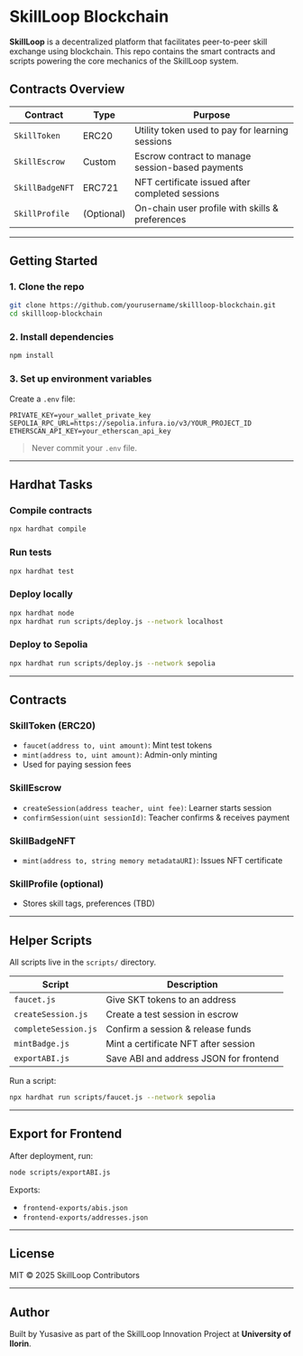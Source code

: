 # SkillLoop Blockchain

**SkillLoop** is a decentralized platform that facilitates peer-to-peer skill exchange using blockchain. This repo contains the smart contracts and scripts powering the core mechanics of the SkillLoop system.

## Contracts Overview

| Contract        | Type     | Purpose                                           |
|-----------------|----------|---------------------------------------------------|
| `SkillToken`    | ERC20    | Utility token used to pay for learning sessions   |
| `SkillEscrow`   | Custom   | Escrow contract to manage session-based payments  |
| `SkillBadgeNFT` | ERC721   | NFT certificate issued after completed sessions   |
| `SkillProfile`  | (Optional) | On-chain user profile with skills & preferences |

---

## Getting Started

### 1. Clone the repo

```bash
git clone https://github.com/yourusername/skillloop-blockchain.git
cd skillloop-blockchain
```

### 2. Install dependencies

```bash
npm install
```

### 3. Set up environment variables

Create a `.env` file:

```env
PRIVATE_KEY=your_wallet_private_key
SEPOLIA_RPC_URL=https://sepolia.infura.io/v3/YOUR_PROJECT_ID
ETHERSCAN_API_KEY=your_etherscan_api_key
```

> Never commit your `.env` file.

---

## Hardhat Tasks

### Compile contracts

```bash
npx hardhat compile
```

### Run tests

```bash
npx hardhat test
```

### Deploy locally

```bash
npx hardhat node
npx hardhat run scripts/deploy.js --network localhost
```

### Deploy to Sepolia

```bash
npx hardhat run scripts/deploy.js --network sepolia
```

---

## Contracts

### SkillToken (ERC20)

- `faucet(address to, uint amount)`: Mint test tokens
- `mint(address to, uint amount)`: Admin-only minting
- Used for paying session fees

### SkillEscrow

- `createSession(address teacher, uint fee)`: Learner starts session
- `confirmSession(uint sessionId)`: Teacher confirms & receives payment

### SkillBadgeNFT

- `mint(address to, string memory metadataURI)`: Issues NFT certificate

### SkillProfile (optional)

- Stores skill tags, preferences (TBD)

---

## Helper Scripts

All scripts live in the `scripts/` directory.

| Script             | Description                             |
|--------------------|-----------------------------------------|
| `faucet.js`         | Give SKT tokens to an address           |
| `createSession.js`  | Create a test session in escrow         |
| `completeSession.js`| Confirm a session & release funds       |
| `mintBadge.js`      | Mint a certificate NFT after session    |
| `exportABI.js`      | Save ABI and address JSON for frontend  |

Run a script:

```bash
npx hardhat run scripts/faucet.js --network sepolia
```

---

## Export for Frontend

After deployment, run:

```bash
node scripts/exportABI.js
```

Exports:

- `frontend-exports/abis.json`
- `frontend-exports/addresses.json`

---

## License

MIT © 2025 SkillLoop Contributors

---

## Author

Built by Yusasive as part of the SkillLoop Innovation Project at **University of Ilorin**.
